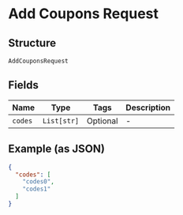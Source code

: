 
# Add Coupons Request

## Structure

`AddCouponsRequest`

## Fields

| Name | Type | Tags | Description |
|  --- | --- | --- | --- |
| `codes` | `List[str]` | Optional | - |

## Example (as JSON)

```json
{
  "codes": [
    "codes0",
    "codes1"
  ]
}
```


